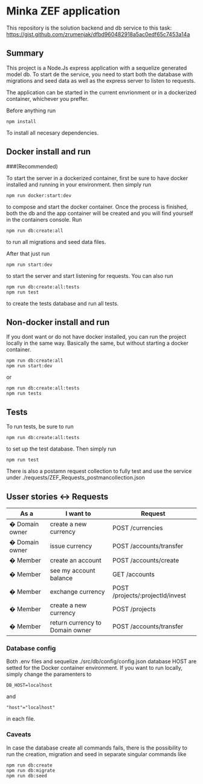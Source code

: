 # Minka ZEF application

This repository is the solution backend and db service to this task:
https://gist.github.com/zrumenjak/dfbd960482918a5ac0edf65c7453a14a

## Summary

This project is a Node.Js express application with a sequelize generated model db. 
To start de the service, you need to start both the database with migrations and seed data as well as the express server to listen to requests.

The application can be started in the current envrionment or in a dockerized container, whichever you preffer.

Before anything run
```
npm install
```
To install all necesary dependencies.


## Docker install and run
###(Recommended)

To start the server in a dockerized container, first be sure to have docker installed and running in your environment.
then simply run
```
npm run docker:start:dev
```
to compose and start the docker container.
Once the process is finished, both the db and the app container will be created and you will find yourself in the containers console. Run 
```
npm run db:create:all
```
to run all migrations and seed data files.

After that just run
```
npm run start:dev
```
to start the server and start listening for requests.
You can also run 
```
npm run db:create:all:tests
npm run test
```
to create the tests database and run all tests.

## Non-docker install and run

If you dont want or do not have docker installed, you can run the project locally in the same way.
Basically the same, but without starting a docker container.
```
npm run db:create:all
npm run start:dev
```
or
```
npm run db:create:all:tests
npm run tests
```

## Tests

To run tests, be sure to run
```
npm run db:create:all:tests
```
to set up the test database. Then simply run
```
npm run test
```

There is also a postamn request collection to fully test and use the service under
./requests/ZEF_Requests_postmancollection.json

## Usser stories <-> Requests
| As a             | I want to                            | Request                                       |
| -----------------| ------------------------------------ | --------------------------------------------- |
| � Domain owner   | create a new  currency	              | POST /currencies                              |
| � Domain owner   | issue currency	                      | POST /accounts/transfer                        |
| � Member         | create an account                    | POST /accounts/create                          |
| � Member         | see my account balance               | GET /accounts                                 |
| � Member         | exchange currency                    | POST /projects/:projectId/invest               |
| � Member         | create a new currency                | POST /projects                                |
| � Member         | return currency to Domain owner      | POST /accounts/transfer
### Database config
Both .env files and sequelize ./src/db/config/config.json database HOST are setted for the Docker container environment.
If you want to run locally, simply change the paramenters to
```
DB_HOST=localhost
```
and 
```
"host"="localhost"
```
in each file. 
### Caveats

In case the database create all commands fails, there is the possibility to run the creation, migration and seed in separate singular commands like
```
npm run db:create
npm run db:migrate
npm run db:seed
```